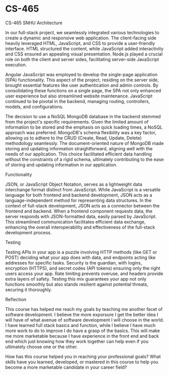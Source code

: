 # CS-465
CS-465 SNHU
Architecture

In our full-stack project, we seamlessly integrated various technologies to create a dynamic and responsive web application. The client-facing side heavily leveraged HTML, JavaScript, and CSS to provide a user-friendly interface. HTML structured the content, while JavaScript added interactivity and CSS ensured an appealing visual presentation. Node.js played a crucial role on both the client and server sides, facilitating server-side JavaScript execution.

Angular JavaScript was employed to develop the single-page application (SPA) functionality. This aspect of the project, residing on the server side, brought essential features like user authentication and admin controls. By consolidating these functions on a single page, the SPA not only enhanced user experience but also streamlined website maintenance. JavaScript continued to be pivotal in the backend, managing routing, controllers, models, and configurations.

The decision to use a NoSQL MongoDB database in the backend stemmed from the project's specific requirements. Given the limited amount of information to be stored and the emphasis on quick loading times, a NoSQL approach was preferred. MongoDB's schema flexibility was a key factor, allowing us to adhere to the CRUD (Create, Read, Update, Delete) methodology seamlessly. The document-oriented nature of MongoDB made storing and updating information straightforward, aligning well with the needs of our application. This choice facilitated efficient data handling without the constraints of a rigid schema, ultimately contributing to the ease of storing and updating information in our application.

Functionality

JSON, or JavaScript Object Notation, serves as a lightweight data interchange format distinct from JavaScript. While JavaScript is a versatile language for both frontend and backend development, JSON acts as a language-independent method for representing data structures. In the context of full-stack development, JSON acts as a connector between the frontend and backend. When a frontend component requests data, the server responds with JSON-formatted data, easily parsed by JavaScript. This streamlined communication facilitates efficient data exchange, enhancing the overall interoperability and effectiveness of the full-stack development process.


Testing

Testing APIs in your app is a puzzle involving HTTP methods (like GET or POST) deciding what your app does with data, and endpoints acting like addresses for specific tasks. Security is the guardian, with logins, encryption (HTTPS), and secret codes (API tokens) ensuring only the right users access your app. Rate limiting prevents overuse, and headers provide extra layers of safety. Testing this mix guarantees your app not only functions smoothly but also stands resilient against potential threats, securing it thoroughly.

Reflection

This course has helped me reach my goals by teaching me another facet of software development. I believe the more exporsure I get the better idea I will have of what avenue of software development I will choose in the world. I have learned full stack basics and function, while I believe I have much more work to do to improve I do have a grasp of the basics. This will make me more marketable because I have experience in the front end and back end which just knowing how they work together can help even if you ultimately choose one or the other.


How has this course helped you in reaching your professional goals? What skills have you learned, developed, or mastered in this course to help you become a more marketable candidate in your career field?
